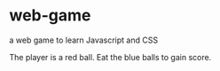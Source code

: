 # web-game
a web game to learn Javascript and CSS

The player is a red ball. Eat the blue balls to gain score.
